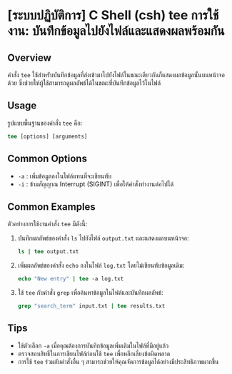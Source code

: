 # [ระบบปฏิบัติการ] C Shell (csh) tee การใช้งาน: บันทึกข้อมูลไปยังไฟล์และแสดงผลพร้อมกัน

## Overview
คำสั่ง `tee` ใช้สำหรับบันทึกข้อมูลที่ส่งเข้ามาไปยังไฟล์ในขณะเดียวกันก็แสดงผลข้อมูลนั้นบนหน้าจอด้วย ซึ่งช่วยให้ผู้ใช้สามารถดูผลลัพธ์ได้ในขณะที่บันทึกข้อมูลไว้ในไฟล์

## Usage
รูปแบบพื้นฐานของคำสั่ง `tee` คือ:

```csh
tee [options] [arguments]
```

## Common Options
- `-a` : เพิ่มข้อมูลลงในไฟล์แทนที่จะเขียนทับ
- `-i` : ข้ามสัญญาณ Interrupt (SIGINT) เพื่อให้คำสั่งทำงานต่อไปได้

## Common Examples
ตัวอย่างการใช้งานคำสั่ง `tee` มีดังนี้:

1. บันทึกผลลัพธ์ของคำสั่ง `ls` ไปยังไฟล์ `output.txt` และแสดงผลบนหน้าจอ:
   ```csh
   ls | tee output.txt
   ```

2. เพิ่มผลลัพธ์ของคำสั่ง `echo` ลงในไฟล์ `log.txt` โดยไม่เขียนทับข้อมูลเดิม:
   ```csh
   echo "New entry" | tee -a log.txt
   ```

3. ใช้ `tee` กับคำสั่ง `grep` เพื่อค้นหาข้อมูลในไฟล์และบันทึกผลลัพธ์:
   ```csh
   grep "search_term" input.txt | tee results.txt
   ```

## Tips
- ใช้ตัวเลือก `-a` เมื่อคุณต้องการบันทึกข้อมูลเพิ่มเติมในไฟล์ที่มีอยู่แล้ว
- ตรวจสอบสิทธิ์ในการเขียนไฟล์ก่อนใช้ `tee` เพื่อหลีกเลี่ยงข้อผิดพลาด
- การใช้ `tee` ร่วมกับคำสั่งอื่น ๆ สามารถช่วยให้คุณจัดการข้อมูลได้อย่างมีประสิทธิภาพมากขึ้น